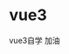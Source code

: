 <!--
 * @Author: your name
 * @Date: 2021-10-12 17:02:08
 * @LastEditTime: 2021-10-12 17:03:45
 * @LastEditors: Please set LastEditors
 * @Description: In User Settings Edit
 * @FilePath: \vue3\README.md
-->
# vue3
vue3自学 
加油
